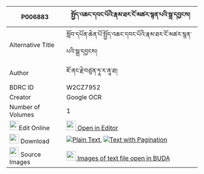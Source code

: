 |P006883|སྤྱོད་འཆང་དབང་པོའི་རྣམ་ཐར་ངོ་མཚར་སྙན་པའི་སྒྲ་དབྱངས། 
| --- | --- 
|Alternative Title |སློབ་དཔོན་ཆེན་པོ་སྤྱོད་འཆང་དབང་པོའི་རྣམ་ཐར་ངོ་མཚར་སྙན་པའི་སྒྲ་དབྱངས།
|Author| ཇོ་ནང་རྗེ་བཙུན་ཏཱ་ར་ནཱ་ཐ།
|BDRC ID | W2CZ7952
|Creator | Google OCR
|Number of Volumes| 1
|<img width="25" src="https://img.icons8.com/color/25/000000/edit-property.png">Edit Online| [<img width="25" src="https://avatars.githubusercontent.com/u/45091458?s=200&v=4"> Open in Editor](http://editor.openpecha.org/P006883)
|<img width="25" src="https://img.icons8.com/fluent/48/000000/download-2.png"/>  Download | [![](https://img.icons8.com/color/20/000000/txt.png)Plain Text](https://github.com/Openpecha/P006883/releases/download/v1/cho_chang_wangpo_i_namtar_ngot_plain_P006883.zip), [![](https://img.icons8.com/color/20/000000/txt.png)Text with Pagination](https://github.com/Openpecha/P006883/releases/download/v1/cho_chang_wangpo_i_namtar_ngot_pages_P006883.zip)
|<img width="25" src="https://img.icons8.com/plasticine/100/000000/pictures-folder.png"/>  Source Images | [<img width="25" src="https://library.bdrc.io/icons/BUDA-small.svg"> Images of text file open in BUDA](https://library.bdrc.io/show/bdr:W2CZ7952)